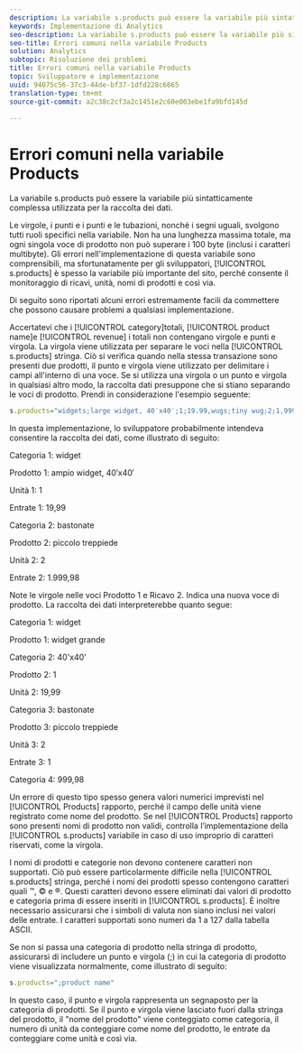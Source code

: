 ```yaml
---
description: La variabile s.products può essere la variabile più sintatticamente complessa utilizzata per la raccolta dei dati.
keywords: Implementazione di Analytics
seo-description: La variabile s.products può essere la variabile più sintatticamente complessa utilizzata per la raccolta dei dati.
seo-title: Errori comuni nella variabile Products
solution: Analytics
subtopic: Risoluzione dei problemi
title: Errori comuni nella variabile Products
topic: Sviluppatore e implementazione
uuid: 94075c56-37c3-44de-bf37-1dfd228c6665
translation-type: tm+mt
source-git-commit: a2c38c2cf3a2c1451e2c60e003ebe1fa9bfd145d

---
```



# Errori comuni nella variabile Products

La variabile s.products può essere la variabile più sintatticamente complessa utilizzata per la raccolta dei dati.

Le virgole, i punti e i punti e le tubazioni, nonché i segni uguali, svolgono tutti ruoli specifici nella variabile. Non ha una lunghezza massima totale, ma ogni singola voce di prodotto non può superare i 100 byte (inclusi i caratteri multibyte). Gli errori nell'implementazione di questa variabile sono comprensibili, ma sfortunatamente per gli sviluppatori, [!UICONTROL s.products] è spesso la variabile più importante del sito, perché consente il monitoraggio di ricavi, unità, nomi di prodotti e così via.

Di seguito sono riportati alcuni errori estremamente facili da commettere che possono causare problemi a qualsiasi implementazione.

Accertatevi che i [!UICONTROL category]totali, [!UICONTROL product name]e [!UICONTROL revenue] i totali non contengano virgole e punti e virgola. La virgola viene utilizzata per separare le voci nella [!UICONTROL s.products] stringa. Ciò si verifica quando nella stessa transazione sono presenti due prodotti, il punto e virgola viene utilizzato per delimitare i campi all'interno di una voce. Se si utilizza una virgola o un punto e virgola in qualsiasi altro modo, la raccolta dati presuppone che si stiano separando le voci di prodotto. Prendi in considerazione l'esempio seguente:

```js
s.products="widgets;large widget, 40′x40′;1;19.99,wugs;tiny wug;2;1,999.98";
```

In questa implementazione, lo sviluppatore probabilmente intendeva consentire la raccolta dei dati, come illustrato di seguito:

Categoria 1: widget

Prodotto 1: ampio widget, 40′x40′

Unità 1: 1

Entrate 1: 19,99

Categoria 2: bastonate

Prodotto 2: piccolo treppiede

Unità 2: 2

Entrate 2: 1.999,98

Note le virgole nelle voci Prodotto 1 e Ricavo 2. Indica una nuova voce di prodotto. La raccolta dei dati interpreterebbe quanto segue:

Categoria 1: widget

Prodotto 1: widget grande

Categoria 2: 40'x40'

Prodotto 2: 1

Unità 2: 19,99

Categoria 3: bastonate

Prodotto 3: piccolo treppiede

Unità 3: 2

Entrate 3: 1

Categoria 4: 999,98

Un errore di questo tipo spesso genera valori numerici imprevisti nel [!UICONTROL Products] rapporto, perché il campo delle unità viene registrato come nome del prodotto. Se nel [!UICONTROL Products] rapporto sono presenti nomi di prodotto non validi, controlla l’implementazione della [!UICONTROL s.products] variabile in caso di uso improprio di caratteri riservati, come la virgola.

I nomi di prodotti e categorie non devono contenere caratteri non supportati. Ciò può essere particolarmente difficile nella [!UICONTROL s.products] stringa, perché i nomi dei prodotti spesso contengono caratteri quali ™, © e ®. Questi caratteri devono essere eliminati dai valori di prodotto e categoria prima di essere inseriti in [!UICONTROL s.products]. È inoltre necessario assicurarsi che i simboli di valuta non siano inclusi nei valori delle entrate. I caratteri supportati sono numeri da 1 a 127 dalla tabella ASCII.

Se non si passa una categoria di prodotto nella stringa di prodotto, assicurarsi di includere un punto e virgola (;) in cui la categoria di prodotto viene visualizzata normalmente, come illustrato di seguito:

```js
s.products=";product name"
```

In questo caso, il punto e virgola rappresenta un segnaposto per la categoria di prodotti. Se il punto e virgola viene lasciato fuori dalla stringa del prodotto, il "nome del prodotto" viene conteggiato come categoria, il numero di unità da conteggiare come nome del prodotto, le entrate da conteggiare come unità e così via.
